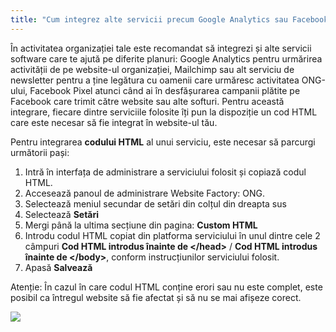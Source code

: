 ```yaml
---
title: "Cum integrez alte servicii precum Google Analytics sau Facebook Pixel?"
---
```


În activitatea organizației tale este recomandat să integrezi și alte
servicii software care te ajută pe diferite planuri: Google Analytics
pentru urmărirea activității de pe website-ul organizației, Mailchimp
sau alt serviciu de newsletter pentru a ține legătura cu oamenii care
urmăresc activitatea ONG-ului, Facebook Pixel atunci când ai în
desfășurarea campanii plătite pe Facebook care trimit către website sau
alte softuri. Pentru această integrare, fiecare dintre serviciile
folosite îți pun la dispoziție un cod HTML care este necesar să fie
integrat în website-ul tău.

Pentru integrarea **codului HTML** al unui serviciu, este necesar să
parcurgi următorii pași:

1)  Intră în interfața de administrare a serviciului folosit și copiază
    codul HTML.
2)  Accesează panoul de administrare Website Factory: ONG.
3)  Selectează meniul secundar de setări din colțul din dreapta sus
4)  Selectează **Setări**
5)  Mergi până la ultima secțiune din pagina: **Custom HTML**
6)  Introdu codul HTML copiat din platforma serviciului în unul dintre
    cele 2 câmpuri **Cod HTML introdus înainte de \</head\>** / **Cod
    HTML introdus înainte de \</body\>**, conform instrucțiunilor
    serviciului folosit.
7)  Apasă **Salvează**

<p class="p-4 text-sm text-yellow-700 border-l-4 border-yellow-400 bg-yellow-50">
    Atenție: În cazul în care codul HTML conține erori sau nu este
    complet, este posibil ca întregul website să fie afectat și să nu se mai
    afișeze corect.
</p>

<a href="/assets/help/005.png">
    <img src="/assets/help/005.png" />
</a>
